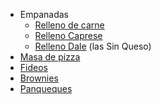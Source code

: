 -   Empanadas
    -   [Relleno de carne](relleno-de-carne.md)
    -   [Relleno Caprese](relleno-caprese.md)
    -   [Relleno Dale](relleno-dale.md) (las Sin Queso)
-   [Masa de pizza](masa-de-pizza.md)
-   [Fideos](fideos.md)
-   [Brownies](brownies.md)
-   [Panqueques](panqueques.md)

